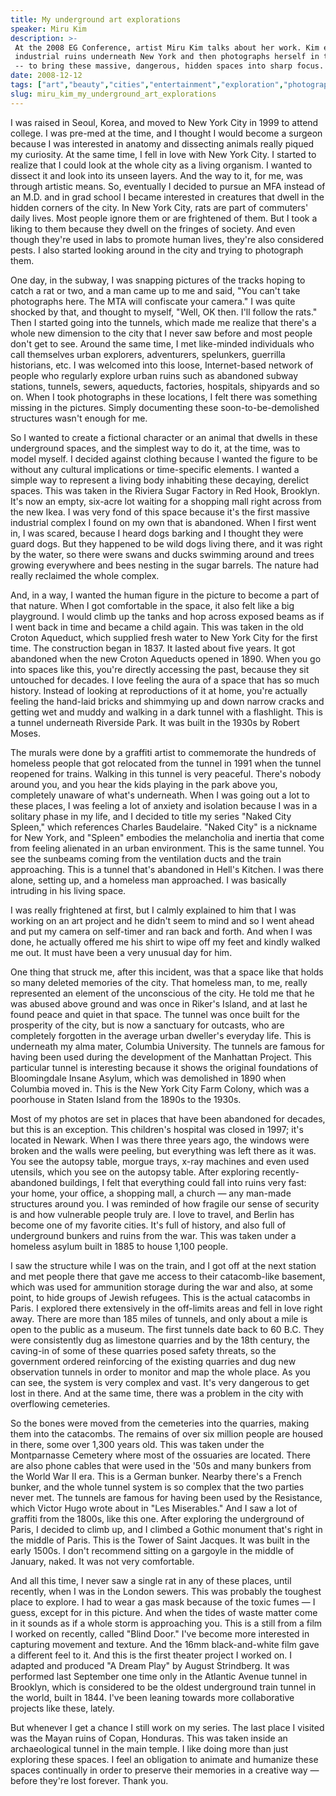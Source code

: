 ```yaml
---
title: My underground art explorations
speaker: Miru Kim
description: >-
 At the 2008 EG Conference, artist Miru Kim talks about her work. Kim explores
 industrial ruins underneath New York and then photographs herself in them, nude
 -- to bring these massive, dangerous, hidden spaces into sharp focus.
date: 2008-12-12
tags: ["art","beauty","cities","entertainment","exploration","photography","best-of-the-web"]
slug: miru_kim_my_underground_art_explorations
---
```


I was raised in Seoul, Korea, and moved to New York City in 1999 to attend college. I was
pre-med at the time, and I thought I would become a surgeon because I was interested in
anatomy and dissecting animals really piqued my curiosity. At the same time, I fell in
love with New York City. I started to realize that I could look at the whole city as a
living organism. I wanted to dissect it and look into its unseen layers. And the way to
it, for me, was through artistic means. So, eventually I decided to pursue an MFA instead
of an M.D. and in grad school I became interested in creatures that dwell in the hidden
corners of the city. In New York City, rats are part of commuters' daily lives. Most people
ignore them or are frightened of them. But I took a liking to them because they dwell on
the fringes of society. And even though they're used in labs to promote human lives,
they're also considered pests. I also started looking around in the city and trying to
photograph them.

One day, in the subway, I was snapping pictures of the tracks hoping to catch a rat or
two, and a man came up to me and said, "You can't take photographs here. The MTA will
confiscate your camera." I was quite shocked by that, and thought to myself, "Well, OK
then. I'll follow the rats." Then I started going into the tunnels, which made me realize
that there's a whole new dimension to the city that I never saw before and most people
don't get to see. Around the same time, I met like-minded individuals who call themselves
urban explorers, adventurers, spelunkers, guerrilla historians, etc. I was welcomed into
this loose, Internet-based network of people who regularly explore urban ruins such as
abandoned subway stations, tunnels, sewers, aqueducts, factories, hospitals, shipyards and
so on. When I took photographs in these locations, I felt there was something missing in
the pictures. Simply documenting these soon-to-be-demolished structures wasn't enough for
me.

So I wanted to create a fictional character or an animal that dwells in these underground
spaces, and the simplest way to do it, at the time, was to model myself. I decided against
clothing because I wanted the figure to be without any cultural implications or
time-specific elements. I wanted a simple way to represent a living body inhabiting these
decaying, derelict spaces. This was taken in the Riviera Sugar Factory in Red Hook,
Brooklyn. It's now an empty, six-acre lot waiting for a shopping mall right across from
the new Ikea. I was very fond of this space because it's the first massive industrial
complex I found on my own that is abandoned. When I first went in, I was scared, because I
heard dogs barking and I thought they were guard dogs. But they happened to be wild dogs
living there, and it was right by the water, so there were swans and ducks swimming around
and trees growing everywhere and bees nesting in the sugar barrels. The nature had really
reclaimed the whole complex.

And, in a way, I wanted the human figure in the picture to become a part of that nature.
When I got comfortable in the space, it also felt like a big playground. I would climb up
the tanks and hop across exposed beams as if I went back in time and became a child
again. This was taken in the old Croton Aqueduct, which supplied fresh water to New York
City for the first time. The construction began in 1837. It lasted about five years. It
got abandoned when the new Croton Aqueducts opened in 1890. When you go into spaces like
this, you're directly accessing the past, because they sit untouched for decades. I love
feeling the aura of a space that has so much history. Instead of looking at reproductions
of it at home, you're actually feeling the hand-laid bricks and shimmying up and down
narrow cracks and getting wet and muddy and walking in a dark tunnel with a
flashlight. This is a tunnel underneath Riverside Park. It was built in the 1930s by Robert
Moses.

The murals were done by a graffiti artist to commemorate the hundreds of homeless people
that got relocated from the tunnel in 1991 when the tunnel reopened for trains. Walking in
this tunnel is very peaceful. There's nobody around you, and you hear the kids playing in
the park above you, completely unaware of what's underneath. When I was going out a lot to
these places, I was feeling a lot of anxiety and isolation because I was in a solitary
phase in my life, and I decided to title my series "Naked City Spleen," which references
Charles Baudelaire. "Naked City" is a nickname for New York, and "Spleen" embodies the
melancholia and inertia that come from feeling alienated in an urban environment. This is
the same tunnel. You see the sunbeams coming from the ventilation ducts and the train
approaching. This is a tunnel that's abandoned in Hell's Kitchen. I was there alone,
setting up, and a homeless man approached. I was basically intruding in his living
space.

I was really frightened at first, but I calmly explained to him that I was working on an
art project and he didn't seem to mind and so I went ahead and put my camera on self-timer
and ran back and forth. And when I was done, he actually offered me his shirt to wipe off
my feet and kindly walked me out. It must have been a very unusual day for him.

One thing that struck me, after this incident, was that a space like that holds so many
deleted memories of the city. That homeless man, to me, really represented an element of
the unconscious of the city. He told me that he was abused above ground and was once in
Riker's Island, and at last he found peace and quiet in that space. The tunnel was once
built for the prosperity of the city, but is now a sanctuary for outcasts, who are
completely forgotten in the average urban dweller's everyday life. This is underneath my
alma mater, Columbia University. The tunnels are famous for having been used during the
development of the Manhattan Project. This particular tunnel is interesting because it
shows the original foundations of Bloomingdale Insane Asylum, which was demolished in 1890
when Columbia moved in. This is the New York City Farm Colony, which was a poorhouse in
Staten Island from the 1890s to the 1930s.

Most of my photos are set in places that have been abandoned for decades, but this is an
exception. This children's hospital was closed in 1997; it's located in Newark. When I was
there three years ago, the windows were broken and the walls were peeling, but everything
was left there as it was. You see the autopsy table, morgue trays, x-ray machines and even
used utensils, which you see on the autopsy table. After exploring recently-abandoned
buildings, I felt that everything could fall into ruins very fast: your home, your office,
a shopping mall, a church — any man-made structures around you. I was reminded of how
fragile our sense of security is and how vulnerable people truly are. I love to travel, and
Berlin has become one of my favorite cities. It's full of history, and also full of
underground bunkers and ruins from the war. This was taken under a homeless asylum built in
1885 to house 1,100 people.

I saw the structure while I was on the train, and I got off at the next station and met
people there that gave me access to their catacomb-like basement, which was used for
ammunition storage during the war and also, at some point, to hide groups of Jewish
refugees. This is the actual catacombs in Paris. I explored there extensively in the
off-limits areas and fell in love right away. There are more than 185 miles of tunnels, and
only about a mile is open to the public as a museum. The first tunnels date back to 60
B.C. They were consistently dug as limestone quarries and by the 18th century, the
caving-in of some of these quarries posed safety threats, so the government ordered
reinforcing of the existing quarries and dug new observation tunnels in order to monitor
and map the whole place. As you can see, the system is very complex and vast. It's very
dangerous to get lost in there. And at the same time, there was a problem in the city with
overflowing cemeteries.

So the bones were moved from the cemeteries into the quarries, making them into the
catacombs. The remains of over six million people are housed in there, some over 1,300
years old. This was taken under the Montparnasse Cemetery where most of the ossuaries are
located. There are also phone cables that were used in the '50s and many bunkers from the
World War II era. This is a German bunker. Nearby there's a French bunker, and the whole
tunnel system is so complex that the two parties never met. The tunnels are famous for
having been used by the Resistance, which Victor Hugo wrote about in "Les Miserables." And
I saw a lot of graffiti from the 1800s, like this one. After exploring the underground of
Paris, I decided to climb up, and I climbed a Gothic monument that's right in the middle
of Paris. This is the Tower of Saint Jacques. It was built in the early 1500s. I don't
recommend sitting on a gargoyle in the middle of January, naked. It was not very
comfortable.

And all this time, I never saw a single rat in any of these places, until recently, when I
was in the London sewers. This was probably the toughest place to explore. I had to wear a
gas mask because of the toxic fumes — I guess, except for in this picture. And when the
tides of waste matter come in it sounds as if a whole storm is approaching you. This is a
still from a film I worked on recently, called "Blind Door." I've become more interested
in capturing movement and texture. And the 16mm black-and-white film gave a different feel
to it. And this is the first theater project I worked on. I adapted and produced "A Dream
Play" by August Strindberg. It was performed last September one time only in the Atlantic
Avenue tunnel in Brooklyn, which is considered to be the oldest underground train tunnel
in the world, built in 1844. I've been leaning towards more collaborative projects like
these, lately.

But whenever I get a chance I still work on my series. The last place I visited was the
Mayan ruins of Copan, Honduras. This was taken inside an archaeological tunnel in the main
temple. I like doing more than just exploring these spaces. I feel an obligation to animate
and humanize these spaces continually in order to preserve their memories in a creative
way — before they're lost forever. Thank you.

<!--
ad_duration=3.33
comment_count=77
event="EG 2008"
external_start_time=0
intro_duration=11.82
is_subtitle_required="False"
is_talk_featured="True"
language="en"
language_swap="False"
native_language="en"
number_of_related_talks=6
number_of_speakers=1
number_of_subtitled_videos=24
number_of_tags=7
number_of_talk_download_languages=24
number_of_talk_more_resources=0
number_of_talk_recommendations=0
number_of_talks_take_actions=0
post_ad_duration=0.83
published_timestamp="2009-02-26 02:00:00"
recording_date="2008-12-12"
speaker_description="Photographer and explorer"
speaker_is_published=1
speaker_name="Miru Kim"
speaker_what_others_say="Miru Kim is the shyest person you'll ever meet who also happens to take her clothes off in public places."
talk_name="My underground art explorations"
talks_tags=["art","beauty","cities","entertainment","exploration","photography","best-of-the-web"]
url_photo_speaker="https://pe.tedcdn.com/images/ted/74606_254x191.jpg"
url_photo_talk="https://pe.tedcdn.com/images/ted/74605_800x600.jpg"
url_webpage="https://www.ted.com/talks/miru_kim_my_underground_art_explorations"
video_type_name="Best of Web"
-->
